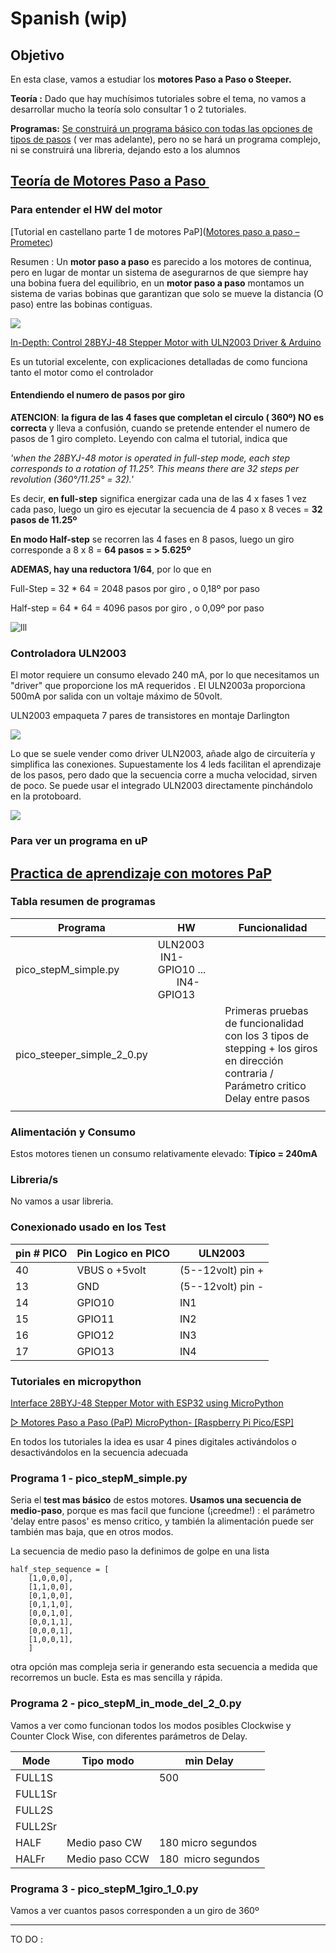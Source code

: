# Spanish (wip)

## Objetivo

En esta clase, vamos a estudiar los **motores Paso a Paso o Steeper.**

**Teoría :** Dado que hay muchísimos tutoriales sobre el tema, no vamos a desarrollar mucho la teoría solo consultar 1 o 2 tutoriales.

**Programas:** <u>Se construirá un programa básico con todas las opciones de tipos de pasos</u> ( ver mas adelante), pero no se hará un programa complejo, ni se construirá una libreria, dejando esto a los alumnos

## <u>Teoría de Motores Paso a Paso </u>

### Para entender el HW del motor

[Tutorial en castellano parte 1 de motores PaP]([Motores paso a paso &#8211; Prometec](https://www.prometec.net/motores-paso-a-paso/))

Resumen : Un **motor paso a paso** es parecido a los motores de continua, pero en lugar de montar un sistema de asegurarnos de que siempre hay una bobina fuera del equilibrio, en un **motor paso a paso** montamos un sistema de varias bobinas que garantizan que solo se mueve la distancia (O paso) entre las bobinas contiguas.

![](C:\Users\josec\OneDrive\Documentos\03_MAKER\MK_PROJECTS\CMM_MK_O23_J24\limpios_hechos\CL28_SteppM\doc\gira.gif)

[In-Depth: Control 28BYJ-48 Stepper Motor with ULN2003 Driver &amp; Arduino](https://lastminuteengineers.com/28byj48-stepper-motor-arduino-tutorial/?utm_content=cmp-true)

Es un tutorial excelente, con explicaciones detalladas de como funciona tanto el motor como el controlador

#### Entendiendo el numero de pasos por giro

**ATENCION**: **la figura de las 4 fases que completan el circulo ( 360º) NO es correcta** y lleva a confusión, cuando se pretende entender el numero de pasos de 1 giro completo. Leyendo con calma el tutorial, indica que 

*'when the 28BYJ-48 motor is operated in full-step mode, each step corresponds to a rotation of 11.25°. This means there are 32 steps per revolution (360°/11.25° = 32).'*

Es decir, **en full-step** significa energizar cada una de las 4 x fases 1 vez cada paso, luego un giro es ejecutar la secuencia de 4 paso  x 8 veces = **32 pasos de 11.25º**

**En modo Half-step** se recorren las 4 fases en 8 pasos, luego un giro corresponde a 8 x 8  = **64 pasos = > 5.625º**

**ADEMAS, hay una reductora 1/64**, por lo que en 

Full-Step = 32 * 64 = 2048 pasos por giro , o 0,18º por paso

Half-step = 64 * 64 = 4096 pasos por giro , o 0,09º por paso

![lll](C:\Users\josec\OneDrive\Documentos\03_MAKER\MK_PROJECTS\CMM_MK_O23_J24\limpios_hechos\CL28_SteppM\doc\28BYJ48-Stepper-Motor-Gear-Ratio-Explanation.webp)

### 

### Controladora ULN2003

El motor requiere un consumo elevado 240 mA, por lo que necesitamos un "driver" que proporcione los mA requeridos . El ULN2003a proporciona 500mA por salida con un voltaje máximo de 50volt.

ULN2003  empaqueta 7 pares de transistores en montaje Darlington

![](C:\Users\josec\OneDrive\Documentos\03_MAKER\MK_PROJECTS\CMM_MK_O23_J24\limpios_hechos\CL28_SteppM\doc\uln2003_internal.png)

Lo que se suele vender como driver ULN2003, añade algo de circuitería y simplifica las conexiones. Supuestamente  los 4 leds facilitan el aprendizaje de los pasos, pero dado que la secuencia corre a mucha velocidad, sirven de poco. Se puede usar el integrado ULN2003 directamente pinchándolo en la protoboard.

![](C:\Users\josec\OneDrive\Documentos\03_MAKER\MK_PROJECTS\CMM_MK_O23_J24\limpios_hechos\CL28_SteppM\doc\ULN2003schematic.jpg)

### Para ver un programa en uP

## <u>Practica de aprendizaje con motores PaP</u>

### Tabla resumen de programas

| Programa                   | HW                                            | Funcionalidad                                                                                                                          |
| -------------------------- | --------------------------------------------- | -------------------------------------------------------------------------------------------------------------------------------------- |
| pico_stepM_simple.py       | ULN2003   IN1-GPIO10 ...           IN4-GPIO13 |                                                                                                                                        |
| pico_steeper_simple_2_0.py |                                               | Primeras pruebas de funcionalidad con los 3 tipos de stepping + los giros en dirección contraria / Parámetro critico Delay entre pasos |
|                            |                                               |                                                                                                                                        |

### Alimentación y Consumo

Estos motores tienen un consumo relativamente elevado: **Típico =  240mA**

### Libreria/s

No vamos a usar libreria.

### Conexionado usado en los Test

| pin # PICO | Pin Logico en PICO | ULN2003           |
| ---------- | ------------------ | ----------------- |
| 40         | VBUS o +5volt      | (5--12volt) pin + |
| 13         | GND                | (5--12volt) pin - |
| 14         | GPIO10             | IN1               |
| 15         | GPIO11             | IN2               |
| 16         | GPIO12             | IN3               |
| 17         | GPIO13             | IN4               |

### Tutoriales en micropython

[Interface 28BYJ-48 Stepper Motor with ESP32 using MicroPython](https://microcontrollerslab.com/28byj-48-stepper-motor-esp32-micropython/)

[▷ Motores Paso a Paso (PaP) MicroPython- [Raspberry Pi Pico/ESP]](https://controlautomaticoeducacion.com/micropython/motores-paso-a-paso-pap/)

En todos los tutoriales la idea es usar 4 pines digitales activándolos o desactivándolos en la secuencia adecuada

### Programa 1 - pico_stepM_simple.py

Seria el **test mas básico** de estos motores. **Usamos una secuencia de medio-paso**, porque es mas facil que funcione (¡creedme!) : el parámetro 'delay entre pasos' es menso critico, y también la alimentación puede ser también mas baja, que en otros modos.

La secuencia de medio paso la definimos de golpe en una lista

```
half_step_sequence = [
    [1,0,0,0],
    [1,1,0,0],
    [0,1,0,0],
    [0,1,1,0],
    [0,0,1,0],
    [0,0,1,1],
    [0,0,0,1],
    [1,0,0,1],
    ]
```

otra opción mas compleja seria ir generando esta secuencia a medida que recorremos un bucle. Esta es mas sencilla y rápida.

### Programa 2 - pico_stepM_in_mode_del_2_0.py

Vamos a ver como funcionan todos los modos posibles Clockwise y Counter Clock Wise, con diferentes parámetros de Delay.

| Mode    | Tipo modo      | min Delay           |
| ------- | -------------- | ------------------- |
| FULL1S  |                | 500                 |
| FULL1Sr |                |                     |
| FULL2S  |                |                     |
| FULL2Sr |                |                     |
| HALF    | Medio paso CW  | 180 micro segundos  |
| HALFr   | Medio paso CCW | 180  micro segundos |

### Programa 3 - pico_stepM_1giro_1_0.py

Vamos a ver cuantos pasos corresponden a un giro de 360º 

---

TO DO : 
